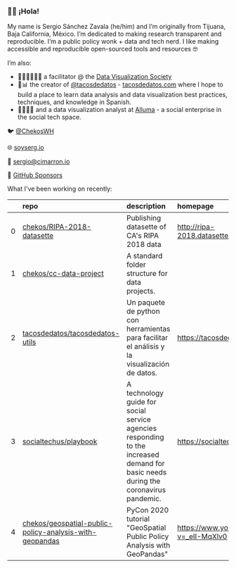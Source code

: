### 👋🏼 ¡Hola! 

My name is Sergio Sánchez Zavala (he/him) and I’m originally from Tijuana, Baja California, México. I’m dedicated to making research transparent and reproducible. I’m a public policy wonk + data and tech nerd. I like making accessible and reproducible open-sourced tools and resources 🤓

I’m also:

- 🧑🏼‍🎨🧑🏼‍🏫 a facilitator @ the [Data Visualization Society](https://datavisualizationsociety.com/)
- 🌮📊 the creator of [@tacosdedatos](https://twitter.com/tacosdedatos/) - [tacosdedatos.com](https://tacosdedatos.com/) where I hope to build a place to learn data analysis and data visualization best practices, techniques, and knowledge in Spanish.
- 🧑🏼‍🔬🎨 and a data visualization analyst at [Alluma](https://alluma.org/) - a social enterprise in the social tech space.

🐦 [@ChekosWH](https://www.twitter.com/chekoswh/)

🌐 [soyserg.io](https://soyserg.io/)

📧 sergio@cimarron.io

💓 [GitHub Sponsors](https://github.com/sponsors/chekos)

What I've been working on recently:
<!-- most_recent_repos -->
|    | repo                                                                                                                                  | description                                                                                                                        | homepage                                    |
|---:|:--------------------------------------------------------------------------------------------------------------------------------------|:-----------------------------------------------------------------------------------------------------------------------------------|:--------------------------------------------|
|  0 | [chekos/RIPA-2018-datasette](https://github.com/chekos/RIPA-2018-datasette)                                                           | Publishing datasette of CA's RIPA 2018 data                                                                                        | http://ripa-2018.datasettes.cimarron.io/    |
|  1 | [chekos/cc-data-project](https://github.com/chekos/cc-data-project)                                                                   | A standard folder structure for data projects.                                                                                     |                                             |
|  2 | [tacosdedatos/tacosdedatos-utils](https://github.com/tacosdedatos/tacosdedatos-utils)                                                 | Un paquete de python con herramientas para facilitar el análisis y la visualización de datos.                                      | https://tacosdedatos-utils.rtfd.io          |
|  3 | [socialtechus/playbook](https://github.com/socialtechus/playbook)                                                                     | A technology guide for social service agencies responding to the increased demand for basic needs during the coronavirus pandemic. | https://socialtech.us/playbook              |
|  4 | [chekos/geospatial-public-policy-analysis-with-geopandas](https://github.com/chekos/geospatial-public-policy-analysis-with-geopandas) | PyCon 2020 tutorial "GeoSpatial Public Policy Analysis with GeoPandas"                                                             | https://www.youtube.com/watch?v=_eII-MqXlv0 |
<!-- most_recent_repos -->